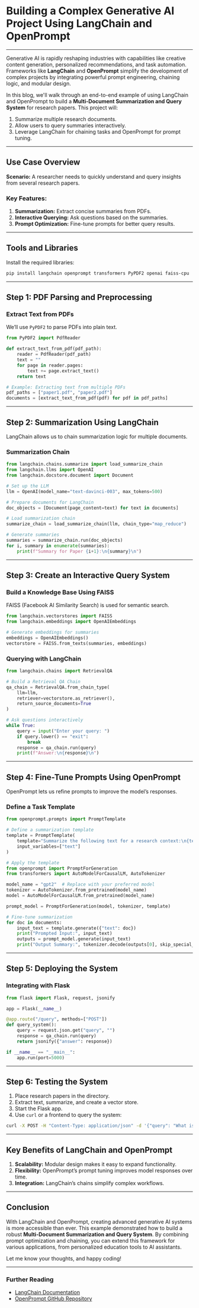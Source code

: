 # Building a Complex Generative AI Project Using LangChain and OpenPrompt  

---

Generative AI is rapidly reshaping industries with capabilities like creative content generation, personalized recommendations, and task automation. Frameworks like **LangChain** and **OpenPrompt** simplify the development of complex projects by integrating powerful prompt engineering, chaining logic, and modular design.  

In this blog, we'll walk through an end-to-end example of using LangChain and OpenPrompt to build a **Multi-Document Summarization and Query System** for research papers. This project will:  
1. Summarize multiple research documents.  
2. Allow users to query summaries interactively.  
3. Leverage LangChain for chaining tasks and OpenPrompt for prompt tuning.

---

## **Use Case Overview**  

**Scenario:** A researcher needs to quickly understand and query insights from several research papers.  

### **Key Features:**  
1. **Summarization:** Extract concise summaries from PDFs.  
2. **Interactive Querying:** Ask questions based on the summaries.  
3. **Prompt Optimization:** Fine-tune prompts for better query results.  

---

## **Tools and Libraries**  

Install the required libraries:  
```bash  
pip install langchain openprompt transformers PyPDF2 openai faiss-cpu
```  

---

## **Step 1: PDF Parsing and Preprocessing**  

### Extract Text from PDFs
We’ll use `PyPDF2` to parse PDFs into plain text.  

```python  
from PyPDF2 import PdfReader  

def extract_text_from_pdf(pdf_path):  
    reader = PdfReader(pdf_path)  
    text = ""  
    for page in reader.pages:  
        text += page.extract_text()  
    return text  

# Example: Extracting text from multiple PDFs  
pdf_paths = ["paper1.pdf", "paper2.pdf"]  
documents = [extract_text_from_pdf(pdf) for pdf in pdf_paths]  
```  

---

## **Step 2: Summarization Using LangChain**  

LangChain allows us to chain summarization logic for multiple documents.  

### Summarization Chain  
```python  
from langchain.chains.summarize import load_summarize_chain  
from langchain.llms import OpenAI  
from langchain.docstore.document import Document  

# Set up the LLM  
llm = OpenAI(model_name="text-davinci-003", max_tokens=500)  

# Prepare documents for LangChain  
doc_objects = [Document(page_content=text) for text in documents]  

# Load summarization chain  
summarize_chain = load_summarize_chain(llm, chain_type="map_reduce")  

# Generate summaries  
summaries = summarize_chain.run(doc_objects)  
for i, summary in enumerate(summaries):  
    print(f"Summary for Paper {i+1}:\n{summary}\n")  
```  

---

## **Step 3: Create an Interactive Query System**  

### Build a Knowledge Base Using FAISS  
FAISS (Facebook AI Similarity Search) is used for semantic search.  

```python  
from langchain.vectorstores import FAISS  
from langchain.embeddings import OpenAIEmbeddings  

# Generate embeddings for summaries  
embeddings = OpenAIEmbeddings()  
vectorstore = FAISS.from_texts(summaries, embeddings)  
```  

### Querying with LangChain  
```python  
from langchain.chains import RetrievalQA  

# Build a Retrieval QA Chain  
qa_chain = RetrievalQA.from_chain_type(  
    llm=llm,  
    retriever=vectorstore.as_retriever(),  
    return_source_documents=True  
)  

# Ask questions interactively  
while True:  
    query = input("Enter your query: ")  
    if query.lower() == "exit":  
        break  
    response = qa_chain.run(query)  
    print(f"Answer:\n{response}\n")  
```  

---

## **Step 4: Fine-Tune Prompts Using OpenPrompt**  

OpenPrompt lets us refine prompts to improve the model’s responses.  

### Define a Task Template  
```python  
from openprompt.prompts import PromptTemplate  

# Define a summarization template  
template = PromptTemplate(  
    template="Summarize the following text for a research context:\n{text}",  
    input_variables=["text"]  
)  

# Apply the template  
from openprompt import PromptForGeneration  
from transformers import AutoModelForCausalLM, AutoTokenizer  

model_name = "gpt2"  # Replace with your preferred model  
tokenizer = AutoTokenizer.from_pretrained(model_name)  
model = AutoModelForCausalLM.from_pretrained(model_name)  

prompt_model = PromptForGeneration(model, tokenizer, template)  

# Fine-tune summarization  
for doc in documents:  
    input_text = template.generate({"text": doc})  
    print("Prompted Input:", input_text)  
    outputs = prompt_model.generate(input_text)  
    print("Output Summary:", tokenizer.decode(outputs[0], skip_special_tokens=True))  
```  

---

## **Step 5: Deploying the System**  

### Integrating with Flask  
```python  
from flask import Flask, request, jsonify  

app = Flask(__name__)  

@app.route("/query", methods=["POST"])  
def query_system():  
    query = request.json.get("query", "")  
    response = qa_chain.run(query)  
    return jsonify({"answer": response})  

if __name__ == "__main__":  
    app.run(port=5000)  
```  

---

## **Step 6: Testing the System**  

1. Place research papers in the directory.  
2. Extract text, summarize, and create a vector store.  
3. Start the Flask app.  
4. Use `curl` or a frontend to query the system:  
```bash  
curl -X POST -H "Content-Type: application/json" -d '{"query": "What is the main finding in Paper 1?"}' http://localhost:5000/query  
```  

---

## **Key Benefits of LangChain and OpenPrompt**  

1. **Scalability:** Modular design makes it easy to expand functionality.  
2. **Flexibility:** OpenPrompt’s prompt tuning improves model responses over time.  
3. **Integration:** LangChain’s chains simplify complex workflows.  

---

## **Conclusion**  

With LangChain and OpenPrompt, creating advanced generative AI systems is more accessible than ever. This example demonstrated how to build a robust **Multi-Document Summarization and Query System**. By combining prompt optimization and chaining, you can extend this framework for various applications, from personalized education tools to AI assistants.  

Let me know your thoughts, and happy coding!  

---

### **Further Reading**  

- [LangChain Documentation](https://langchain.readthedocs.io)  
- [OpenPrompt GitHub Repository](https://github.com/thunlp/OpenPrompt)  
